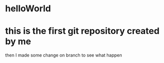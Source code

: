 helloWorld
==========

this is the first git repository created by me
===============
then I made some change on branch to see what happen
